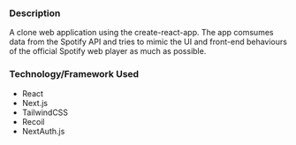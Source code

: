 <h3>Description</h3>

A clone web application using the create-react-app. The app comsumes data from the Spotify API and tries to mimic the UI and front-end behaviours of the official Spotify web player as much as possible.

<h3>Technology/Framework Used</h3>

<ul>
  <li>React</li>
  <li>Next.js</li>
  <li>TailwindCSS</li>
  <li>Recoil</li>
  <li>NextAuth.js</li>
</ul>

